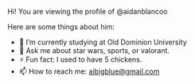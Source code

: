 Hi! You are viewing the profile of @aidanblancoo

Here are some things about him:

- 🌱 I’m currently studying at Old Dominion University
- 💬 Ask me about star wars, sports, or valorant.
- ⚡ Fun fact: I used to have 5 chickens.
- 📫 How to reach me: aibigblue@gmail.com

